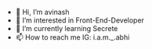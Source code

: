 - 👋 Hi, I’m avinash
- 👀 I’m interested in Front-End-Developer
- 🌱 I’m currently learning Secrete
- 📫 How to reach me IG: i.a.m._.abhi

<!---
avinash870/avinash870 is a ✨ special ✨ repository because its `README.md` (this file) appears on your GitHub profile.
You can click the Preview link to take a look at your changes.
--->
